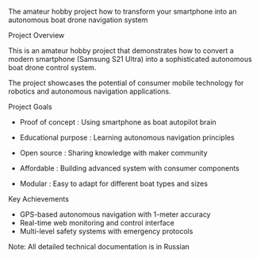 The amateur hobby project how to transform your smartphone into an autonomous boat drone navigation system

Project Overview

This is an amateur hobby project that demonstrates how to convert 
a modern smartphone (Samsung S21 Ultra) into a sophisticated autonomous 
boat drone control system. 

The project showcases the potential of consumer mobile technology for robotics 
and autonomous navigation applications.

Project Goals

- Proof of concept : Using smartphone as boat autopilot brain

- Educational purpose : Learning autonomous navigation principles

- Open source : Sharing knowledge with maker community

- Affordable : Building advanced system with consumer components

- Modular : Easy to adapt for different boat types and sizes


Key Achievements

- GPS-based autonomous navigation with 1-meter accuracy
- Real-time web monitoring and control interface
- Multi-level safety systems with emergency protocols

Note: All detailed technical documentation is in Russian
